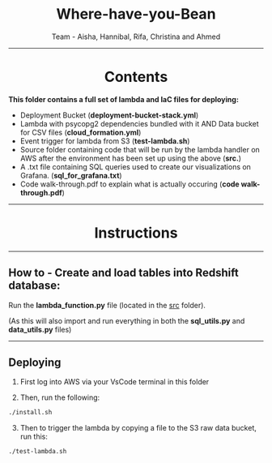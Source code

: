 <h1 align="center"> Where-have-you-Bean </h1>

<p align="center"> Team - Aisha, Hannibal, Rifa, Christina and Ahmed  </p>

---


<h1 align="center"> Contents </h1>


**This folder contains a full set of lambda and IaC files for deploying:**

- Deployment Bucket (**deployment-bucket-stack.yml**)
- Lambda with psycopg2 dependencies bundled with it  AND  Data bucket for CSV files (**cloud_formation.yml**)
- Event trigger for lambda from S3 (**test-lambda.sh**)
- Source folder containing code that will be run by the lambda handler on AWS after the environment has been set up using the above (**src.**)
- A .txt file containing SQL queries used to create our visualizations on Grafana. (**sql_for_grafana.txt**)
- Code walk-through.pdf to explain what is actually occuring (**code walk-through.pdf**)

---


<h1 align="center"> Instructions </h1>


---



## How to - Create and load tables into Redshift database:


Run the **lambda_function.py** file (located in the [src](https://github.com/HannibalGh/Generation-Project--2---ETL-Pipeline/tree/main/sprint_2/phase_2_using_redshift/src) folder).



(As this will also import and run everything in both the **sql_utils.py** and **data_utils.py** files)

---


## Deploying

1) First log into AWS via your VsCode terminal in this folder


2) Then, run the following:

```sh
./install.sh
```

3) Then to trigger the lambda by copying a file to the S3 raw data bucket, run this:

```sh
./test-lambda.sh
```
